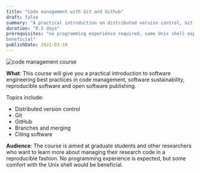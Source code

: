 ```yaml
---
title: "Code management with Git and Github"
draft: false
summary: "A practical introduction on distributed version control, Git & GitHub"
duration: "0.5 days"
prerequisites: "no programming experience required, some Unix shell experience 
beneficial" 
publishDate: 2021-03-10
---
```


![code management course](/images/events/git_github_course_1080.jpg "code management 
course")

**What**: This course will give you a practical introduction to software engineering 
best practices in code management, software sustainability, reproducible software and 
open software publishing.

Topics include:

 - Distributed version control
 - Git
 - GitHub
 - Branches and merging
 - Citing software

**Audience**: The course is aimed at graduate students and other researchers who want to 
learn more about managing their research code in a reproducible fashion. No programming 
experience is expected, but some comfort with the Unix shell would be beneficial.
